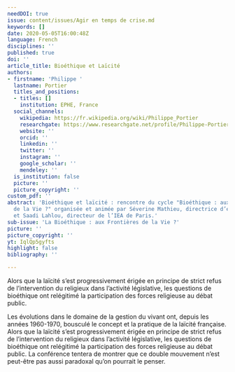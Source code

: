 ```yaml
---
needDOI: true
issue: content/issues/Agir en temps de crise.md
keywords: []
date: 2020-05-05T16:00:48Z
language: French
disciplines: ''
published: true
doi: ''
article_title: Bioéthique et Laïcité
authors:
- firstname: 'Philippe '
  lastname: Portier
  titles_and_positions:
  - titles: []
    institution: EPHE, France
  social_channels:
    wikipedia: https://fr.wikipedia.org/wiki/Philippe_Portier
    researchgate: https://www.researchgate.net/profile/Philippe-Portier
    website: ''
    orcid: ''
    linkedin: ''
    twitter: ''
    instagram: ''
    google_scholar: ''
    mendeley: ''
  is_institution: false
  picture: ''
  picture_copyright: ''
custom_pdf: ''
abstract: 'Bioéthique et laïcité : rencontre du cycle "Bioéthique : aux Frontières
  de la Vie ?" organisée et animée par Séverine Mathieu, directrice d’études à l’EPHE-PSL,
  et Saadi Lahlou, directeur de l’IEA de Paris.'
sub-issue: 'La Bioéthique : aux Frontières de la Vie ?'
picture: ''
picture_copyright: ''
yt: IqlQp5gyfts
highlight: false
bibliography: ''

---
```

Alors que la laïcité s’est progressivement érigée en principe de strict refus de l’intervention du religieux dans l’activité législative, les questions de bioéthique ont relégitimé la participation des forces religieuse au débat public.

Les évolutions dans le domaine de la gestion du vivant ont, depuis les années 1960-1970, bousculé le concept et la pratique de la laïcité française. Alors que la laïcité s’est progressivement érigée en principe de strict refus de l’intervention du religieux dans l’activité législative, les questions de bioéthique ont relégitimé la participation des forces religieuse au débat public. La conférence tentera de montrer que ce double mouvement n’est peut-être pas aussi paradoxal qu’on pourrait le penser.

<Youtube yt="IqlQp5gyfts" caption ="Bioéthique et laïcité"></Youtube>
